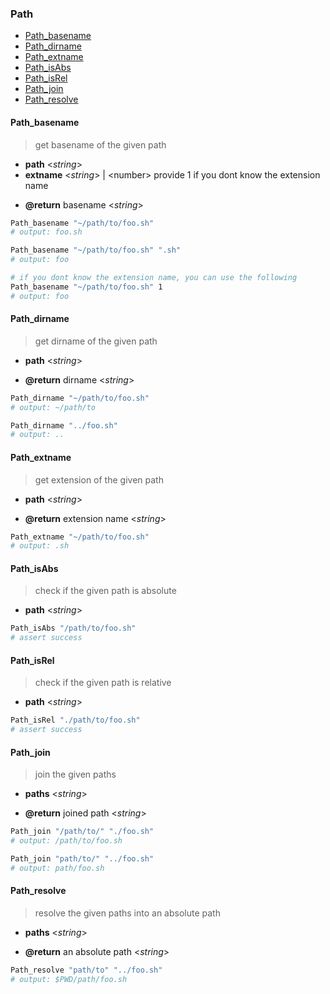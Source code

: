 ### Path

- [Path_basename](#Path_basename)
- [Path_dirname](#Path_dirname)
- [Path_extname](#Path_extname)
- [Path_isAbs](#Path_isAbs)
- [Path_isRel](#Path_isRel)
- [Path_join](#Path_join)
- [Path_resolve](#Path_resolve)

#### Path_basename

> get basename of the given path

- **path** \<*string*\>
- **extname** \<*string*\> | \<number\> provide 1 if you dont know the extension name

+ **@return** basename \<*string*\>

```sh
Path_basename "~/path/to/foo.sh"
# output: foo.sh

Path_basename "~/path/to/foo.sh" ".sh"
# output: foo

# if you dont know the extension name, you can use the following
Path_basename "~/path/to/foo.sh" 1
# output: foo
```

#### Path_dirname

> get dirname of the given path

- **path** \<*string*\>

+ **@return** dirname \<*string*\>

```sh
Path_dirname "~/path/to/foo.sh"
# output: ~/path/to

Path_dirname "../foo.sh"
# output: ..
```

#### Path_extname

> get extension of the given path

- **path** \<*string*\>

+ **@return** extension name \<*string*\>

```sh
Path_extname "~/path/to/foo.sh"
# output: .sh
```

#### Path_isAbs

> check if the given path is absolute

- **path** \<*string*\>

```sh
Path_isAbs "/path/to/foo.sh"
# assert success
```

#### Path_isRel

> check if the given path is relative

- **path** \<*string*\>

```sh
Path_isRel "./path/to/foo.sh"
# assert success
```

#### Path_join

> join the given paths

- **paths** \<*string*\>

+ **@return** joined path \<*string*\>

```sh
Path_join "/path/to/" "./foo.sh"
# output: /path/to/foo.sh

Path_join "path/to/" "../foo.sh"
# output: path/foo.sh
```

#### Path_resolve

> resolve the given paths into an absolute path

- **paths** \<*string*\>

+ **@return** an absolute path \<*string*\>

```sh
Path_resolve "path/to" "../foo.sh"
# output: $PWD/path/foo.sh
```